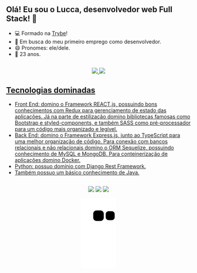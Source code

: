 ## Olá! Eu sou o Lucca, desenvolvedor web Full Stack! 👋

- 💻 Formado na [Trybe](https://www.betrybe.com/)! 
- 💼 Em busca do meu primeiro emprego como desenvolvedor.
- 😄 Pronomes: ele/dele.
- :birthday: 23 anos.

##

<div align="center">
  <a href="https://github.com/luccaneivas">
  <img height="150em" src="https://github-readme-stats-git-masterrstaa-rickstaa.vercel.app/api?username=luccaneivas&show_icons=true&theme=kacho_ga&include_all_commits=true&count_private=true"/>
  <img height="150em" src="https://github-readme-stats-git-masterrstaa-rickstaa.vercel.app/api/top-langs/?username=luccaneivas&layout=compact&langs_count=7&theme=kacho_ga"/>
</div>

## Tecnologias dominadas

- Front End: domino o Framework REACT.js, possuindo bons conhecimentos com Redux para gerenciamento de estado das aplicações. Já na parte de estilização domino bibliotecas famosas como Bootstrap e styled-components, e também SASS como pré-processador para um código mais organizado e legível.
- Back End: domino o Framework Express.js, junto ao TypeScript para uma melhor organização de código. Para conexão com bancos relacionais e não relacionais domino o ORM Sequelize, possuindo conhecimento de MySQL e MongoDB. Para conteinerização de aplicações domino Docker.
- Python: possuo domínio com Django Rest Framework.
- Também possuo um básico conhecimento de Java.

##
  
<div align="center"> 
  <a href="https://instagram.com/luccaneivas" target="_blank"><img src="https://img.shields.io/badge/-Instagram-%23E4405F?style=for-the-badge&logo=instagram&logoColor=white" target="_blank"></a>
  <a href = "mailto:luccaneivas@gmail.com"><img src="https://img.shields.io/badge/-Gmail-%23333?style=for-the-badge&logo=gmail&logoColor=white" target="_blank"></a>
  <a href="https://www.linkedin.com/in/luccaneiva/" target="_blank"><img src="https://img.shields.io/badge/-LinkedIn-%230077B5?style=for-the-badge&logo=linkedin&logoColor=white" target="_blank"></a> 
 
  ![Snake animation](https://github.com/luccaneivas/luccaneivas/blob/output/github-contribution-grid-snake.svg)
 
</div>
